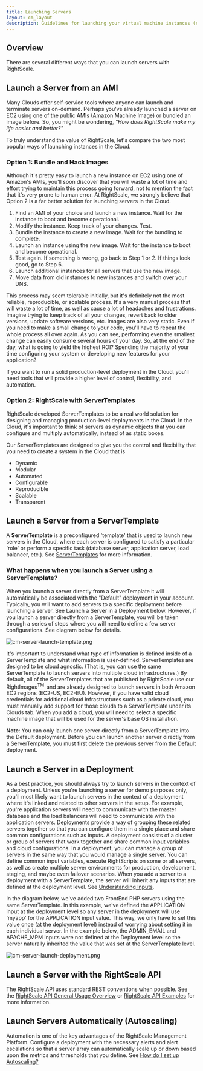 ```yaml
---
title: Launching Servers
layout: cm_layout
description: Guidelines for launching your virtual machine instances (servers) in RightScale using Amazon Machine Images (AMIs), RightScale ServerTemplates, or the RightScale API.
---
```

## Overview

There are several different ways that you can launch servers with RightScale.

## Launch a Server from an AMI

Many Clouds offer self-service tools where anyone can launch and terminate servers on-demand. Perhaps you've already launched a server on EC2 using one of the public AMIs (Amazon Machine Image) or bundled an image before. So, you might be wondering, *"How does RightScale make my life easier and better?"*

To truly understand the value of RightScale, let's compare the two most popular ways of launching instances in the Cloud.

### Option 1: Bundle and Hack Images

Although it's pretty easy to launch a new instance on EC2 using one of Amazon's AMIs, you'll soon discover that you will waste a lot of time and effort trying to maintain this process going forward, not to mention the fact that it's very prone to human error. At RightScale, we strongly believe that Option 2 is a far better solution for launching servers in the Cloud.

1. Find an AMI of your choice and launch a new instance. Wait for the instance to boot and become operational.
2. Modify the instance. Keep track of your changes. Test.
3. Bundle the instance to create a new image. Wait for the bundling to complete.
4. Launch an instance using the new image. Wait for the instance to boot and become operational.
5. Test again. If something is wrong, go back to Step 1 or 2. If things look good, go to Step 6.
6. Launch additional instances for all servers that use the new image.
7. Move data from old instances to new instances and switch over your DNS.

This process may seem tolerable initially, but it's definitely not the most reliable, reproducible, or scalable process. It's a very manual process that will waste a lot of time, as well as cause a lot of headaches and frustrations. Imagine trying to keep track of all your changes, revert back to older versions, update software versions, etc. Images are also very static. Even if you need to make a small change to your code, you'll have to repeat the whole process all over again. As you can see, performing even the smallest change can easily consume several hours of your day. So, at the end of the day, what is going to yield the highest ROI? Spending the majority of your time configuring your system or developing new features for your application?

If you want to run a solid production-level deployment in the Cloud, you'll need tools that will provide a higher level of control, flexibility, and automation.

### Option 2: RightScale with ServerTemplates

RightScale developed ServerTemplates to be a real world solution for designing and managing production-level deployments in the Cloud. In the Cloud, it's important to think of servers as dynamic objects that you can configure and multiply automatically, instead of as static boxes.

Our ServerTemplates are designed to give you the control and flexibility that you need to create a system in the Cloud that is

* Dynamic
* Modular
* Automated
* Configurable
* Reproducible
* Scalable
* Transparent

## Launch a Server from a ServerTemplate

A **ServerTemplate** is a preconfigured 'template' that is used to launch new servers in the Cloud, where each server is configured to satisfy a particular 'role' or perform a specific task (database server, application server, load balancer, etc.). See [ServerTemplates](/cm/dashboard/design/server_templates/index.html) for more information.

### What happens when you launch a Server using a ServerTemplate?

When you launch a server directly from a ServerTemplate it will automatically be associated with the "Default" deployment in your account. Typically, you will want to add servers to a specific deployment before launching a server. See Launch a Server in a Deployment below. However, if you launch a server directly from a ServerTemplate, you will be taken through a series of steps where you will need to define a few server configurations. See diagram below for details.

![cm-server-launch-template.png](/img/cm-server-launch-template.png)

It's important to understand what type of information is defined inside of a ServerTemplate and what information is user-defined. ServerTemplates are designed to be cloud agnostic. (That is, you can use the same ServerTemplate to launch servers into multiple cloud infrastructures.) By default, all of the ServerTemplates that are published by RightScale use our RightImages<sup>TM  </sup>and are already designed to launch servers in both Amazon EC2 regions (EC2-US, EC2-EU). However, if you have valid cloud credentials for additional cloud infrastructures such as a private cloud, you must manually add support for those clouds to a ServerTemplate under its Clouds tab. When you add a cloud, you will need to select a specific machine image that will be used for the server's base OS installation.

**Note**: You can only launch one server directly from a ServerTemplate into the Default deployment. Before you can launch another server directly from a ServerTemplate, you must first delete the previous server from the Default deployment.

## Launch a Server in a Deployment

As a best practice, you should always try to launch servers in the context of a deployment. Unless you're launching a server for demo purposes only, you'll most likely want to launch servers in the context of a deployment where it's linked and related to other servers in the setup. For example, you're application servers will need to communicate with the master database and the load balancers will need to communicate with the application servers. Deployments provide a way of grouping these related servers together so that you can configure them in a single place and share common configurations such as inputs. A deployment consists of a cluster or group of servers that work together and share common input variables and cloud configurations. In a deployment, you can manage a group of servers in the same way that you would manage a single server. You can define common input variables, execute RightScripts on some or all servers, as well as create multiple server environments for production, development, staging, and maybe even failover scenarios. When you add a server to a deployment with a ServerTemplate, the server will inherit any inputs that are defined at the deployment level. See [Understanding Inputs](/cm/rs101/understanding_inputs.html).

In the diagram below, we've added two FrontEnd PHP servers using the same ServerTemplate. In this example, we've defined the APPLICATION input at the deployment level so any server in the deployment will use 'myapp' for the APPLICATION input value. This way, we only have to set this value once (at the deployment level) instead of worrying about setting it in each individual server. In the example below, the ADMIN_EMAIL and APACHE_MPM inputs were not defined at the Deployment level so the server naturally inherited the value that was set at the ServerTemplate level.

![cm-server-launch-deployment.png](/img/cm-server-launch-deployment.png)

## Launch a Server with the RightScale API

The RightScale API uses standard REST conventions when possible. See the [RightScale API General Usage Overview](/api/general_usage.html) or [RightScale API Examples](/api/api_1.5_examples/index.html) for more information.

## Launch Servers Automatically (Autoscaling)

Automation is one of the key advantages of the RightScale Management Platform. Configure a deployment with the necessary alerts and alert escalations so that a server array can automatically scale up or down based upon the metrics and thresholds that you define. See [How do I set up Autoscaling?](/cm/dashboard/manage/arrays/index.html)
